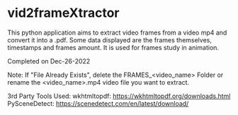 # vid2frameXtractor

This python application aims to extract video frames from a video mp4 and convert it into a .pdf. 
Some data displayed are the frames themselves, timestamps and frames amount. 
It is used for frames study in animation. 

Completed on Dec-26-2022 

Note: If "File Already Exists", delete the FRAMES_<video_name> Folder or rename the <video_name>.mp4 video file you want to extract. 

3rd Party Tools Used: 
wkhtmltopdf: https://wkhtmltopdf.org/downloads.html 
PySceneDetect: https://scenedetect.com/en/latest/download/

